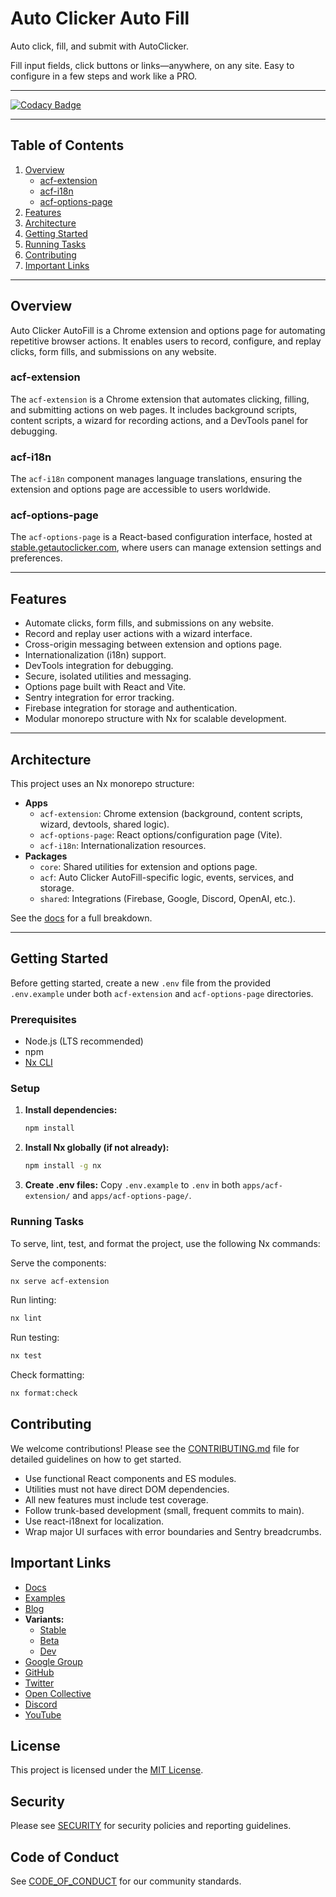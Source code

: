 # Auto Clicker Auto Fill

Auto click, fill, and submit with AutoClicker.

Fill input fields, click buttons or links—anywhere, on any site. Easy to configure in a few steps and work like a PRO.

---

[![Codacy Badge](https://app.codacy.com/project/badge/Grade/53bda8a642194c29bb27326df9ed5823)](https://app.codacy.com/gh/Dhruv-Techapps/auto-clicker-auto-fill/dashboard?utm_source=gh&utm_medium=referral&utm_content=&utm_campaign=Badge_grade)

---

## Table of Contents

1. [Overview](#overview)
   - [acf-extension](#acf-extension)
   - [acf-i18n](#acf-i18n)
   - [acf-options-page](#acf-options-page)
2. [Features](#features)
3. [Architecture](#architecture)
4. [Getting Started](#getting-started)
5. [Running Tasks](#running-tasks)
6. [Contributing](#contributing)
7. [Important Links](#important-links)

---

## Overview

Auto Clicker AutoFill is a Chrome extension and options page for automating repetitive browser actions. It enables users to record, configure, and replay clicks, form fills, and submissions on any website.

### acf-extension

The `acf-extension` is a Chrome extension that automates clicking, filling, and submitting actions on web pages. It includes background scripts, content scripts, a wizard for recording actions, and a DevTools panel for debugging.

### acf-i18n

The `acf-i18n` component manages language translations, ensuring the extension and options page are accessible to users worldwide.

### acf-options-page

The `acf-options-page` is a React-based configuration interface, hosted at [stable.getautoclicker.com](https://stable.getautoclicker.com), where users can manage extension settings and preferences.

---

## Features

- Automate clicks, form fills, and submissions on any website.
- Record and replay user actions with a wizard interface.
- Cross-origin messaging between extension and options page.
- Internationalization (i18n) support.
- DevTools integration for debugging.
- Secure, isolated utilities and messaging.
- Options page built with React and Vite.
- Sentry integration for error tracking.
- Firebase integration for storage and authentication.
- Modular monorepo structure with Nx for scalable development.

---

## Architecture

This project uses an Nx monorepo structure:

- **Apps**
  - `acf-extension`: Chrome extension (background, content scripts, wizard, devtools, shared logic).
  - `acf-options-page`: React options/configuration page (Vite).
  - `acf-i18n`: Internationalization resources.
- **Packages**
  - `core`: Shared utilities for extension and options page.
  - `acf`: Auto Clicker AutoFill-specific logic, events, services, and storage.
  - `shared`: Integrations (Firebase, Google, Discord, OpenAI, etc.).

See the [docs](https://stable.getautoclicker.com/docs/4.x/getting-started/introduction/) for a full breakdown.

---

## Getting Started

Before getting started, create a new `.env` file from the provided `.env.example` under both `acf-extension` and `acf-options-page` directories.

### Prerequisites

- Node.js (LTS recommended)
- npm
- [Nx CLI](https://nx.dev/)

### Setup

1. **Install dependencies:**
   ```bash
   npm install
   ```
2. **Install Nx globally (if not already):**
   ```bash
   npm install -g nx
   ```
3. **Create .env files:** Copy `.env.example` to `.env` in both `apps/acf-extension/` and `apps/acf-options-page/`.

### Running Tasks

To serve, lint, test, and format the project, use the following Nx commands:

Serve the components:

```bash
nx serve acf-extension
```

Run linting:

```bash
nx lint
```

Run testing:

```bash
nx test
```

Check formatting:

```bash
nx format:check
```

## Contributing

We welcome contributions! Please see the [CONTRIBUTING.md](CONTRIBUTING.md) file for detailed guidelines on how to get started.

- Use functional React components and ES modules.
- Utilities must not have direct DOM dependencies.
- All new features must include test coverage.
- Follow trunk-based development (small, frequent commits to main).
- Use react-i18next for localization.
- Wrap major UI surfaces with error boundaries and Sentry breadcrumbs.

## Important Links

- [Docs](https://stable.getautoclicker.com/docs/4.x/getting-started/introduction/)
- [Examples](https://gist.github.com/dharmesh-hemaram)
- [Blog](https://blog.getautoclicker.com/)
- **Variants:**
  - [Stable](https://stable.getautoclicker.com)
  - [Beta](https://beta.getautoclicker.com)
  - [Dev](https://dev.getautoclicker.com)
- [Google Group](https://groups.google.com/g/auto-clicker-autofill)
- [GitHub](https://github.com/Dhruv-Techapps)
- [Twitter](https://twitter.com/dharmeshhemaram)
- [Open Collective](https://opencollective.com/auto-clicker-autofill)
- [Discord](https://discord.gg/vmnNfWKqnR)
- [YouTube](https://www.youtube.com/@autoclickerautofill)

## License

This project is licensed under the [MIT License](LICENSE.md).

## Security

Please see [SECURITY](SECURITY.md) for security policies and reporting guidelines.

## Code of Conduct

See [CODE_OF_CONDUCT](docs/CODE_OF_CONDUCT.md) for our community standards.
